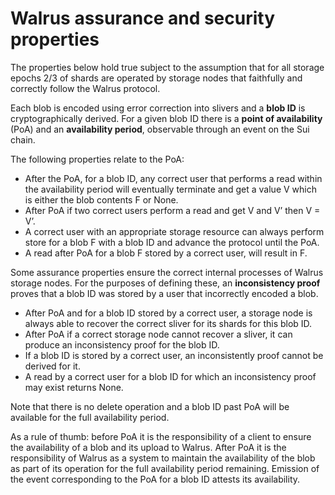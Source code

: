 # Walrus assurance and security properties

The properties below hold true subject to the assumption that for all storage epochs 2/3 of shards
are operated by storage nodes that faithfully and correctly follow the Walrus protocol.

Each blob is encoded using error correction into slivers and a **blob ID** is cryptographically
derived. For a given blob ID there is a **point of availability** (PoA) and an **availability
period**, observable through an event on the Sui chain.

The following properties relate to the PoA:

- After the PoA, for a blob ID, any correct user that performs a read within the availability
  period will eventually terminate and get a value V which is either the blob contents F or None.
- After PoA if two correct users perform a read and get V and V’ then V = V’.
- A correct user with an appropriate storage resource can always perform store for a blob F with a
  blob ID and advance the protocol until the PoA.
- A read after PoA for a blob F stored by a correct user, will result in F.

Some assurance properties ensure the correct internal processes of Walrus storage nodes.
For the purposes of defining these, an **inconsistency proof** proves that a blob ID was
stored by a user that incorrectly encoded a blob.

- After PoA and for a blob ID stored by a correct user, a storage node is always able to recover
  the correct sliver for its shards for this blob ID.
- After PoA if a correct storage node cannot recover a sliver, it can produce an inconsistency proof
  for the blob ID.
- If a blob ID is stored by a correct user, an inconsistently proof cannot be derived for it.
- A read by a correct user for a blob ID for which an inconsistency proof may exist returns None.

Note that there is no delete operation and a blob ID past PoA will be available for the full
availability period.

As a rule of thumb: before PoA it is the responsibility of a client to ensure the availability of
a blob and its upload to Walrus. After PoA it is the responsibility of Walrus as a system to
maintain the availability of the blob as part of its operation for the full availability period
remaining. Emission of the event corresponding to the PoA for a blob ID attests its
availability.

